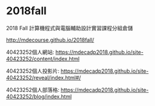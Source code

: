 # 2018fall
2018 Fall 計算機程式與電腦輔助設計實習課程分組倉儲

http://mdecourse.github.io/2018fall/

40423252個人網站: https://mdecadp2018.github.io/site-40423252/content/index.html

40423252個人投影片: https://mdecadp2018.github.io/site-40423252/reveal/index.html#/

40423252個人部落格: https://mdecadp2018.github.io/site-40423252/blog/index.html
